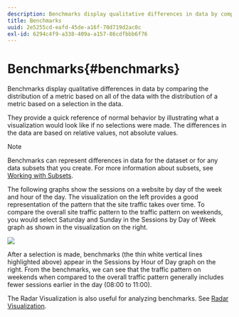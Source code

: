 ```yaml
---
description: Benchmarks display qualitative differences in data by comparing the distribution of a metric based on all of the data with the distribution of a metric based on a selection in the data.
title: Benchmarks
uuid: 2e5255cd-eafd-45de-a16f-70d719d2ac0c
exl-id: 6294c4f9-a338-409a-a157-86cdfbbb6f76
---
```

# Benchmarks{#benchmarks}

Benchmarks display qualitative differences in data by comparing the distribution of a metric based on all of the data with the distribution of a metric based on a selection in the data.

 They provide a quick reference of normal behavior by illustrating what a visualization would look like if no selections were made. The differences in the data are based on relative values, not absolute values.

>[!NOTE]
>
>Benchmarks can represent differences in data for the dataset or for any data subsets that you create. For more information about subsets, see [Working with Subsets](../../../home/c-get-started/c-vis/c-wk-subsets/c-wk-subsets.md#concept-43809322b6374d5cb2536630a13e943b).

The following graphs show the sessions on a website by day of the week and hour of the day. The visualization on the left provides a good representation of the pattern that the site traffic takes over time. To compare the overall site traffic pattern to the traffic pattern on weekends, you would select Saturday and Sunday in the Sessions by Day of Week graph as shown in the visualization on the right.

![](assets/wsp_Custom_Benchmarks-Selection.png)

After a selection is made, benchmarks (the thin white vertical lines highlighted above) appear in the Sessions by Hour of Day graph on the right. From the benchmarks, we can see that the traffic pattern on weekends when compared to the overall traffic pattern generally includes fewer sessions earlier in the day (08:00 to 11:00).

The Radar Visualization is also useful for analyzing benchmarks. See [Radar Visualization](../../../home/c-get-started/c-analysis-vis/t-radar-vis.md#task-aeb2531e11ca48b597d5b0d704964dc8).
